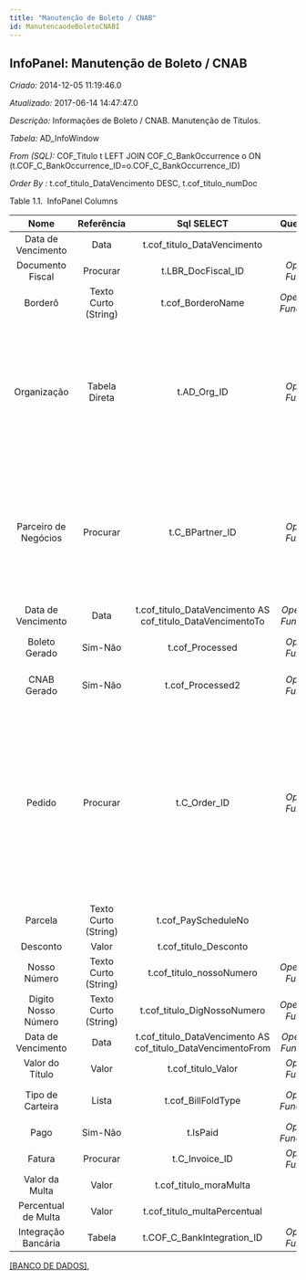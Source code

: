 ```yaml
---
title: "Manutenção de Boleto / CNAB"
id: ManutencaodeBoletoCNABI
---
```

<div id="d143492e1" class="section chapter">

<div class="titlepage">

<div>

<div>

## InfoPanel: Manutenção de Boleto / CNAB

</div>

</div>

</div>

<span class="emphasis"> *Criado:* </span>2014-12-05 11:19:46.0

<span class="emphasis"> *Atualizado:* </span>2017-06-14 14:47:47.0

<span class="emphasis"> *Descrição:* </span>Informações de Boleto /
CNAB. Manutenção de Títulos.

<span class="emphasis"> *Tabela:* </span>AD\_InfoWindow

<span class="emphasis"> *From (SQL):* </span>COF\_Titulo t LEFT JOIN
COF\_C\_BankOccurrence o ON
(t.COF\_C\_BankOccurrence\_ID=o.COF\_C\_BankOccurrence\_ID)

<span class="emphasis"> *Order By :*</span>
t.cof\_titulo\_DataVencimento DESC, t.cof\_titulo\_numDoc

<div id="d143492e29" class="table">

<div class="table-title">

Table 1.1.  InfoPanel
Columns

</div>

<div class="table-contents">

|         Nome         |      Referência      |                            Sql SELECT                            |                                       QueryCriteria                                        |                 Descrição                 |                                                                                                         Comentário/Ajuda                                                                                                          |
| :------------------: | :------------------: | :--------------------------------------------------------------: | :----------------------------------------------------------------------------------------: | :---------------------------------------: | :-------------------------------------------------------------------------------------------------------------------------------------------------------------------------------------------------------------------------------: |
|  Data de Vencimento  |         Data         |                  t.cof\_titulo\_DataVencimento                   |                                                                                            |                   null                    |                                                                                                               null                                                                                                                |
|   Documento Fiscal   |       Procurar       |                       t.LBR\_DocFiscal\_ID                       |   <span class="emphasis">*Operador:*</span>= <span class="emphasis">*Função:*</span>null   |                   null                    |                                                                                                               null                                                                                                                |
|       Borderô        | Texto Curto (String) |                        t.cof\_BorderoName                        | <span class="emphasis">*Operador:*</span>Like <span class="emphasis">*Função:*</span>Upper |                   null                    |                                                                                                               null                                                                                                                |
|     Organização      |    Tabela Direta     |                          t.AD\_Org\_ID                           |   <span class="emphasis">*Operador:*</span>= <span class="emphasis">*Função:*</span>null   | Entidade organizacional dentro da Empresa |                                    Uma "Organização" é uma unidade de sua "Empresa" ou "Entidade Legal" - os exemplos são loja, departamento. Você pode compartilhar dados entre organizações.                                    |
| Parceiro de Negócios |       Procurar       |                        t.C\_BPartner\_ID                         |   <span class="emphasis">*Operador:*</span>= <span class="emphasis">*Função:*</span>null   |    Identifica um Parceiro de Negócios.    |                               Um "Parceiro de Negócios" é qualquer um com quem você transaciona. Isto pode incluir Fornecedores, Clientes, Funcionários, Vendedores, Representantes de Venda, etc.                                |
|  Data de Vencimento  |         Data         |  t.cof\_titulo\_DataVencimento AS cof\_titulo\_DataVencimentoTo  | <span class="emphasis">*Operador:*</span>\< = <span class="emphasis">*Função:*</span>Trunc |                   null                    |                                                                                                               null                                                                                                                |
|    Boleto Gerado     |       Sim-Não        |                         t.cof\_Processed                         |   <span class="emphasis">*Operador:*</span>= <span class="emphasis">*Função:*</span>null   |       Indica que Boleto foi Gerado        |                                                                                                               null                                                                                                                |
|     CNAB Gerado      |       Sim-Não        |                        t.cof\_Processed2                         |   <span class="emphasis">*Operador:*</span>= <span class="emphasis">*Função:*</span>null   |  Indica que o Título contém CNAB Gerado   |                                                                                                               null                                                                                                                |
|        Pedido        |       Procurar       |                          t.C\_Order\_ID                          |   <span class="emphasis">*Operador:*</span>= <span class="emphasis">*Função:*</span>null   |                  Pedido                   | O "Pedido" é um documento de controle. O "Pedido" está completo quando a quantidade pedida for a mesma que a quantidade enviada e faturada. Quando você fecha um pedido, as quantidades não entregues (pendentes) são canceladas. |
|       Parcela        | Texto Curto (String) |                       t.cof\_PayScheduleNo                       |                                                                                            |                   null                    |                                                                                                               null                                                                                                                |
|       Desconto       |        Valor         |                     t.cof\_titulo\_Desconto                      |                                                                                            |                   null                    |                                                                                                               null                                                                                                                |
|     Nosso Número     | Texto Curto (String) |                    t.cof\_titulo\_nossoNumero                    | <span class="emphasis">*Operador:*</span>Like <span class="emphasis">*Função:*</span>null  |                   null                    |                                                                                                               null                                                                                                                |
| Digito Nosso Número  | Texto Curto (String) |                  t.cof\_titulo\_DigNossoNumero                   | <span class="emphasis">*Operador:*</span>Like <span class="emphasis">*Função:*</span>null  |                   null                    |                                                                                                               null                                                                                                                |
|  Data de Vencimento  |         Data         | t.cof\_titulo\_DataVencimento AS cof\_titulo\_DataVencimentoFrom | <span class="emphasis">*Operador:*</span>\> = <span class="emphasis">*Função:*</span>Trunc |                   null                    |                                                                                                               null                                                                                                                |
|   Valor do Título    |        Valor         |                       t.cof\_titulo\_Valor                       |   <span class="emphasis">*Operador:*</span>= <span class="emphasis">*Função:*</span>null   |        Valor do Titulo a Ser Pago         |                                                                                                               null                                                                                                                |
|   Tipo de Carteira   |        Lista         |                       t.cof\_BillFoldType                        |  <span class="emphasis">*Operador:*</span>= <span class="emphasis">*Função:*</span>Upper   |        Tipo da Carteira do Título         |                                                                                                               null                                                                                                                |
|         Pago         |       Sim-Não        |                             t.IsPaid                             |  <span class="emphasis">*Operador:*</span>= <span class="emphasis">*Função:*</span>Upper   |           O documento está pago           |                                                                                                               null                                                                                                                |
|        Fatura        |       Procurar       |                         t.C\_Invoice\_ID                         |   <span class="emphasis">*Operador:*</span>= <span class="emphasis">*Função:*</span>null   |          Identificador de Fatura          |                                                                                                      O Documento da Fatura.                                                                                                       |
|    Valor da Multa    |        Valor         |                     t.cof\_titulo\_moraMulta                     |                                                                                            |         Valor da Multa a ser pago         |                                                                                                               null                                                                                                                |
| Percentual de Multa  |        Valor         |                  t.cof\_titulo\_multaPercentual                  |                                                                                            |                   null                    |                                                                                                               null                                                                                                                |
| Integração Bancária  |        Tabela        |                  t.COF\_C\_BankIntegration\_ID                   |   <span class="emphasis">*Operador:*</span>= <span class="emphasis">*Função:*</span>null   |            Integração Bancária            |                                                                                                        Integração Bancária                                                                                                        |

</div>

</div>

  

[\[BANCO DE DADOS\]](data/ManutencaodeBoleto/CNABinfodata.html),

</div>
